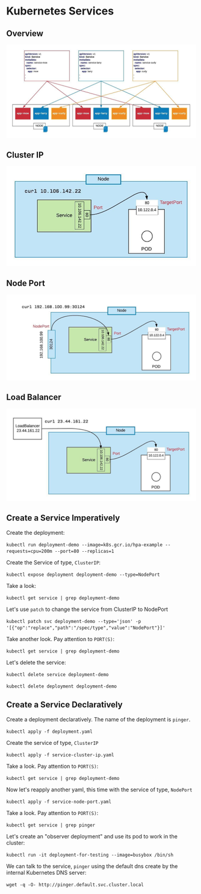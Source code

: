 # Kubernetes Services

## Overview

![Overview](./images/svc-overview.jpg)

## Cluster IP
![Overview](./images/svc-cluster-ip.jpeg)

## Node Port
![Overview](./images/svc-nodeport.jpeg)

## Load Balancer
![Overview](./images/svc-lb.jpeg)

## Create a Service Imperatively

Create the deployment:

`kubectl run deployment-demo --image=k8s.gcr.io/hpa-example --requests=cpu=200m --port=80 --replicas=1`

Create the Service of type, `ClusterIP`:

`kubectl expose deployment deployment-demo --type=NodePort`

Take a look:

`kubectl get service | grep deployment-demo`

Let's use `patch` to change the service from ClusterIP to NodePort

`kubectl patch svc deployment-demo --type='json' -p '[{"op":"replace","path":"/spec/type","value":"NodePort"}]'`

Take another look. Pay attention to `PORT(S)`:

`kubectl get service | grep deployment-demo`

Let's delete the service:

`kubectl delete service deployment-demo`

`kubectl delete deployment deployment-demo`


## Create a Service Declaratively

Create a deployment declaratively. The name of the deployment is `pinger`.

`kubectl apply -f deployment.yaml`

Create the service of type, `ClusterIP`

`kubectl apply -f service-cluster-ip.yaml`

Take a look. Pay attention to `PORT(S)`:

`kubectl get service | grep deployment-demo`

Now let's reapply another yaml, this time with the service of type, `NodePort`

`kubectl apply -f service-node-port.yaml`

Take a look. Pay attention to `PORT(S)`:

`kubectl get service | grep pinger`


Let's create an "observer deployment" and use its pod to work in the cluster:

`kubectl run -it deployment-for-testing --image=busybox /bin/sh`

We can talk to the service, `pinger` using the default dns create by the internal Kubernetes DNS server:

`wget -q -O- http://pinger.default.svc.cluster.local`